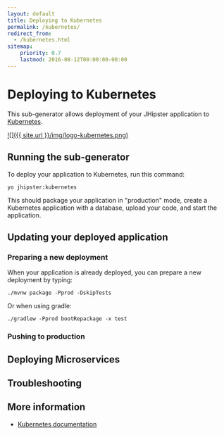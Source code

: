 ```yaml
---
layout: default
title: Deploying to Kubernetes
permalink: /kubernetes/
redirect_from:
  - /kubernetes.html
sitemap:
    priority: 0.7
    lastmod: 2016-08-12T00:00:00-00:00
---
```


# Deploying to Kubernetes

This sub-generator allows deployment of your JHipster application to [Kubernetes](http://kubernetes.io/).

[![]({{ site.url }}/img/logo-kubernetes.png)](http://kubernetes.io/)

## Running the sub-generator

To deploy your application to Kubernetes, run this command:

`yo jhipster:kubernetes`

This should package your application in "production" mode, create a Kubernetes application with a database, upload your code, and start the application.

## Updating your deployed application

### Preparing a new deployment

When your application is already deployed, you can prepare a new deployment by typing:

`./mvnw package -Pprod -DskipTests`

Or when using gradle:

`./gradlew -Pprod bootRepackage -x test`

### Pushing to production


## Deploying Microservices


## Troubleshooting


## More information

*   [Kubernetes documentation](http://kubernetes.io/docs/)
